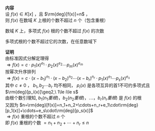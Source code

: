 **内容**  
设 $f(x)\in K[x]$ ，且 $\rm{deg}[f(x)]=n$ ，  
则 $f(x)$ 在数域 $K$ 上根的个数不超过 $n$ 个（包含重根）  
  
数域 $K$ 上，多项式 $f(x)$ 根的个数不超过 $f(x)$ 的次数  
  
多项式根的个数不超过它的次数，在任意数域下  
  
**证明**  
由标准因式分解定理得  
$\Rightarrow f(x)=c\cdot p_1(x)^{e_1}\cdot p_2(x)^{e_2}\cdots p_m(x)^{e_m}$  
按幂次升序排列  
$\Rightarrow f(x)=c\cdot (x-b_1)^{n_1}\cdot (x-b_2)^{n_2}\cdots (x-b_r)^{n_r}\cdot p_1(x)^{e_1}\cdots p_s(x)^{e_s}$  
其中 $c\neq0$ ， $b_1,b_2\cdots b_r$ 均不相同， $p_i(x)$ 是各项互异的首1不可约多项式且 $\rm{deg}[p_i(x)]\geq2,\ 1\le i\le s$  
由根个数引理知, $b_1(n_1重根)，b_2(n_2重根)，\cdots，b_r(n_r重根)$ 是 $f(x)$ 的根  
又因为 $n=\rm{deg}[f(x)]=n_1+n_2+\cdots+n_r+e_1\cdot\rm{deg}[p_1(x)]+\cdots+e_s\cdot\rm{deg}[p_s(x)]$  
$\Rightarrow f(x)$ 重根的个数不超过 $n$ 个  
即 $f(x)$ 重根的个数 $=n_1+n_2+\cdots+n_r\le n$  
